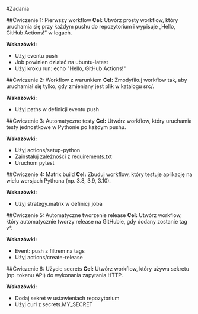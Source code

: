 #Zadania

##Ćwiczenie 1: Pierwszy workflow
**Cel:** Utwórz prosty workflow, który uruchamia się przy każdym pushu do repozytorium i wypisuje „Hello, GitHub Actions!” w logach.

**Wskazówki:**

- Użyj eventu push
- Job powinien działać na ubuntu-latest
- Użyj kroku run: echo "Hello, GitHub Actions!"

##Ćwiczenie 2: Workflow z warunkiem
**Cel:** Zmodyfikuj workflow tak, aby uruchamiał się tylko, gdy zmieniany jest plik w katalogu src/.

**Wskazówki:**

- Użyj paths w definicji eventu push

##Ćwiczenie 3: Automatyczne testy
**Cel:** Utwórz workflow, który uruchamia testy jednostkowe w Pythonie po każdym pushu.

**Wskazówki:**

- Użyj actions/setup-python
- Zainstaluj zależności z requirements.txt
- Uruchom pytest

##Ćwiczenie 4: Matrix build
**Cel:** Zbuduj workflow, który testuje aplikację na wielu wersjach Pythona (np. 3.8, 3.9, 3.10).

**Wskazówki:**

- Użyj strategy.matrix w definicji joba

##Ćwiczenie 5: Automatyczne tworzenie release
**Cel:** Utwórz workflow, który automatycznie tworzy release na GitHubie, gdy dodany zostanie tag v*.

**Wskazówki:**

- Event: push z filtrem na tags
- Użyj actions/create-release

##Ćwiczenie 6: Użycie secrets
**Cel:** Utwórz workflow, który używa sekretu (np. tokenu API) do wykonania zapytania HTTP.

**Wskazówki:**

- Dodaj sekret w ustawieniach repozytorium
- Użyj curl z secrets.MY_SECRET


